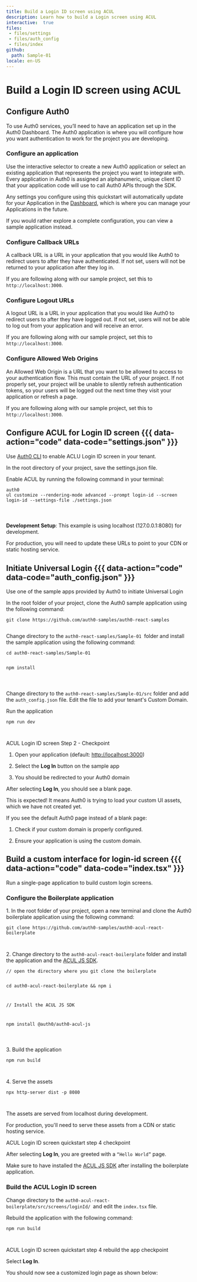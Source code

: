 ```yaml
---
title: Build a Login ID screen using ACUL
description: Learn how to build a Login screen using ACUL
interactive:  true
files:
 - files/settings
 - files/auth_config
 - files/index
github:
  path: Sample-01
locale: en-US
---
```


# Build a Login ID screen using ACUL


## Configure Auth0


<p>To use Auth0 services, you’ll need to have an application set up in the Auth0 Dashboard. The Auth0 application is where you will configure how you want authentication to work for the project you are developing.</p><h3>Configure an application</h3><p>Use the interactive selector to create a new Auth0 application or select an existing application that represents the project you want to integrate with. Every application in Auth0 is assigned an alphanumeric, unique client ID that your application code will use to call Auth0 APIs through the SDK.</p><p>Any settings you configure using this quickstart will automatically update for your Application in the <a href="https://manage.auth0.com/#/" target="_blank" rel="noreferrer noopener">Dashboard</a>, which is where you can manage your Applications in the future.</p><p>If you would rather explore a complete configuration, you can view a sample application instead.</p><h3>Configure Callback URLs</h3><p>A callback URL is a URL in your application that you would like Auth0 to redirect users to after they have authenticated. If not set, users will not be returned to your application after they log in.</p><p><div class="alert-container" severity="default"><p>If you are following along with our sample project, set this to <code>http://localhost:3000</code>.</p></div></p><h3>Configure Logout URLs</h3><p>A logout URL is a URL in your application that you would like Auth0 to redirect users to after they have logged out. If not set, users will not be able to log out from your application and will receive an error.</p><p><div class="alert-container" severity="default"><p>If you are following along with our sample project, set this to <code>http://localhost:3000</code>.</p></div></p><h3>Configure Allowed Web Origins</h3><p>An Allowed Web Origin is a URL that you want to be allowed to access to your authentication flow. This must contain the URL of your project. If not properly set, your project will be unable to silently refresh authentication tokens, so your users will be logged out the next time they visit your application or refresh a page.</p><p><div class="alert-container" severity="default"><p>If you are following along with our sample project, set this to <code>http://localhost:3000</code>.</p></div></p>

## Configure ACUL for Login ID screen {{{ data-action="code" data-code="settings.json" }}}


<p>Use <a href="https://github.com/auth0/auth0-cli" target="_blank" rel="noreferrer noopener">Auth0 CLI</a> to enable ACLU Login ID screen in your tenant. 



In the root directory of your project, save the settings.json file.</p><p>Enable ACUL by running the following command in your terminal:</p><p><code></code><pre><code class="language-powershell">auth0 ul customize --rendering-mode advanced --prompt login-id --screen login-id --settings-file ./settings.json

</code></pre>

</p><p><div class="alert-container" severity="default"><p><b>Development Setup</b>: This example is using localhost (127.0.0.1:8080) for development. </p><p>For production, you will need to update these URLs to point to your CDN or static hosting service.</p></div></p>

## Initiate Universal Login {{{ data-action="code" data-code="auth_config.json" }}}


<p>Use one of the sample apps provided by Auth0 to initiate Universal Login</p><p>In the root folder of your project, clone the Auth0 sample application using the following command:



<pre><code class="language-powershell">git clone https://github.com/auth0-samples/auth0-react-samples

</code></pre>

</p><p>Change directory to the <code>auth0-react-samples/Sample-01 </code>folder and install the sample application using the following command:</p><p><pre><code class="language-powershell">cd auth0-react-samples/Sample-01

npm install

</code></pre>

</p><p>Change directory  to the <code>auth0-react-samples/Sample-01/src</code> folder and add the <code>auth_config.json</code> file. Edit the file to add your tenant&#39;s Custom Domain.</p><p>Run the application</p><p><pre><code class="language-powershell">npm run dev

</code></pre>

</p><p><div class="checkpoint">ACUL Login ID screen Step 2 - Checkpoint <div class="checkpoint-default"><ol><li><p>Open your application (default: <a href="http://localhost:3000/" target="_blank" rel="noreferrer noopener">http://localhost:3000</a>)</p></li><li><p>Select the <b>Log In</b> button on the sample app</p></li><li><p>You should be redirected to your Auth0 domain</p></li></ol><p>After selecting <b>Log In</b>, you should see a blank page. </p><p>This is expected! It means Auth0 is trying to load your custom UI assets, which we have not created yet. </p></div>

  <div class="checkpoint-success"></div>

  <div class="checkpoint-failure"><p>If you see the default Auth0 page instead of a blank page:</p><ol><li><p>Check if your custom domain is properly configured.</p></li><li><p>Ensure your application is using the custom domain.</p></li></ol><p></p></div>

  </div>

</p><p>

 </p><p>

</p><p></p>

## Build a custom interface for login-id screen {{{ data-action="code" data-code="index.tsx" }}}


<p>Run a single-page application to build custom login screens. </p><h3>Configure the Boilerplate application</h3><p>1. In the root folder of your project, open a new terminal and clone the Auth0 boilerplate application using the following command:</p><p><pre><code class="language-javascript">git clone https://github.com/auth0-samples/auth0-acul-react-boilerplate

</code></pre>

</p><p>2. Change directory to the <code>auth0-acul-react-boilerplate</code> folder and install the application and the <a href="https://github.com/auth0/universal-login" target="_blank" rel="noreferrer noopener">ACUL JS SDK</a>.</p><p><pre><code class="language-javascript">// open the directory where you git clone the boilerplate

cd auth0-acul-react-boilerplate &amp;&amp; npm i



// Install the ACUL JS SDK

npm install @auth0/auth0-acul-js

</code></pre>

</p><p>3. Build the application</p><p><pre><code class="language-powershell">npm run build

</code></pre>

</p><p>4. Serve the assets</p><p><pre><code class="language-javascript">npx http-server dist -p 8080

</code></pre>

</p><p><div class="alert-container" severity="default"><p>The assets are served from localhost during development. </p><p>For production, you&#39;ll need to serve these assets from a CDN or static hosting service.</p></div></p><p><div class="checkpoint">ACUL Login ID screen quickstart step 4 checkpoint <div class="checkpoint-default"><p>After selecting <b>Log In</b>, you are greeted with a <code>“Hello World”</code> page. </p></div>

  <div class="checkpoint-success"></div>

  <div class="checkpoint-failure"><p>Make sure to have installed the <a href="https://github.com/auth0/universal-login" target="_blank" rel="noreferrer noopener">ACUL JS SDK</a> after installing the boilerplate application.</p></div>

  </div></p><h3>Build the ACUL Login ID screen </h3><p>Change directory to the <code>auth0-acul-react-boilerplate/src/screens/loginId/ </code>and edit the <code>index.tsx</code> file.</p><p>Rebuild the application with the following command:</p><p><pre><code class="language-powershell">npm run build

</code></pre>

</p><p><div class="checkpoint">ACUL Login ID screen quickstart step 4 rebuild the app checkpoint <div class="checkpoint-default"><p>Select <b>Log In</b>. </p><p>You should now see a customized login page as shown below:</p><img src="//images.ctfassets.net/cdy7uua7fh8z/1RGhZSvF6omC3hH5ewzqQO/6ccb62962617d84cede8795d8ee3979d/Screenshot_2025-02-12_at_14.37.25.png" alt="" /><p></p></div>

  <div class="checkpoint-success"></div>

  <div class="checkpoint-failure"></div>

  </div></p>
